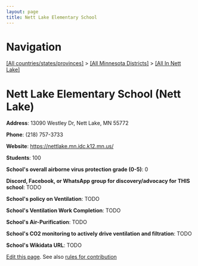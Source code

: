 ```yaml
---
layout: page
title: Nett Lake Elementary School
---
```

# Navigation

[[All countries/states/provinces]](../../..) > [[All Minnesota Districts]](../..) > [[All In Nett Lake]](..)

# Nett Lake Elementary School (Nett Lake)

**Address**: 13090 Westley Dr, Nett Lake, MN 55772

**Phone**: (218) 757-3733

**Website**: <https://nettlake.mn.idc.k12.mn.us/>

**Students**: 100

**School's overall airborne virus protection grade (0-5)**: 0

**Discord, Facebook, or WhatsApp group for discovery/advocacy for THIS school**: TODO

**School's policy on Ventilation**: TODO

**School's Ventilation Work Completion**: TODO

**School's Air-Purification**: TODO

**School's CO2 monitoring to actively drive ventilation and filtration**: TODO

**School's Wikidata URL**: TODO


[Edit this page](https://github.com/ventilate-schools/MN/edit/main/./Nett_Lake/Nett_Lake_Elementary_School.md). See also [rules for contribution](../../../contribution-rules/)